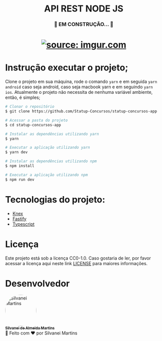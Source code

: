 <h1 align="center">
   API REST NODE JS
</h1>

<h3 align="center">
	🚧  EM CONSTRUÇÃO...  🚧
</h3>

<h1 align="center">
    <a href="https://imgur.com/PdtSey7"><img src="https://i.imgur.com/PdtSey7.jpg" title="source: imgur.com" /></a>
    <br />
</h1>

# Instrução executar o projeto;

Clone o projeto em sua máquina, rode o comando `yarn` e em seguida `yarn android` caso seja android, caso seja macbook yarn e em seguindo `yarn ios`. Atualmente o projeto não necessita de nenhuma variável ambiente, então, é simples;

```bash
# Clonar o repositório
$ git clone https://github.com/Statup-Concursos/statup-concursos-app

# Acessar a pasta do projeto
$ cd statup-concursos-app

# Instalar as dependências utilizando yarn
$ yarn

# Executar a aplicação utilizando yarn
$ yarn dev

# Instalar as dependências utilizando npm
$ npm install

# Executar a aplicação utilizando npm
$ npm run dev
```
# Tecnologias do projeto:
-   [Knex](https://knexjs.org/)
-   [Fastify](https://fastify.io/)
-   [Typescript](https://www.typescriptlang.org/)

# Licença
Este projeto está sob a licença CC0-1.0. Caso gostaria de ler, por favor acessar a licença aqui neste link [LICENSE](https://github.com/SilvaneiMartins/backend-python/blob/master/LICENSE) para maiores informações.

# Desenvolvedor
<a href="https://github.com/SilvaneiMartins">
    <img
        style="border-radius:50%"
        src="https://github.com/SilvaneiMartins.png"
        width="100px;"
        alt="Silvanei Martins"
    />
    <br />
    <sub>
        <b>Silvanei de Almeida Martins</b>
    </sub>
    <br />
</a>
    🚀
 </a>
Feito com ❤️ por Silvanei Martins
